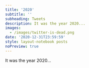 ```yaml
---
title: '2020'
subtitle: ''
subheading: Tweets
description: It was the year 2020...
images:
  - /images/twitter-is-dead.png
date: '2020-12-31T23:59:59'
style: layout-notebook posts
noPreview: true
---
```

It was the year 2020...
